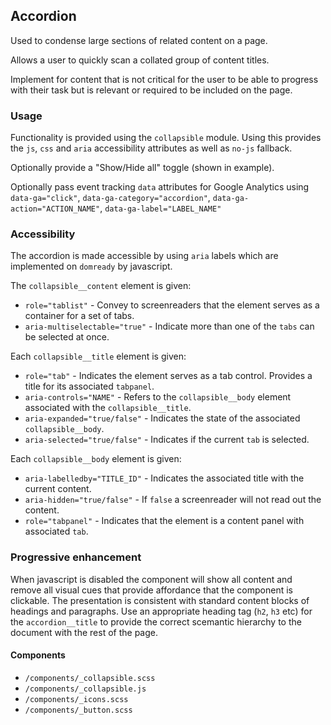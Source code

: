 ## Accordion
Used to condense large sections of related content on a page. 

Allows a user to quickly scan a collated group of content titles.

Implement for content that is not critical for the user to be able to progress with their task but is relevant or required to be included on the page.

### Usage
Functionality is provided using the `collapsible` module. Using this provides the `js`, `css` and `aria` accessibility attributes as well as `no-js` fallback.

Optionally provide a "Show/Hide all" toggle (shown in example).

Optionally pass event tracking `data` attributes for Google Analytics using `data-ga="click"`, `data-ga-category="accordion"`, `data-ga-action="ACTION_NAME"`, `data-ga-label="LABEL_NAME"` 

### Accessibility
The accordion is made accessible by using `aria` labels which are implemented on `domready` by javascript.

The `collapsible__content` element is given:
* `role="tablist"` - Convey to screenreaders that the element serves as a container for a set of tabs. 
* `aria-multiselectable="true"` - Indicate more than one of the `tabs` can be selected at once.

Each `collapsible__title` element is given:
* `role="tab"` - Indicates the element serves as a tab control. Provides a title for its associated `tabpanel`.
* `aria-controls="NAME"` - Refers to the `collapsible__body` element associated with the `collapsible__title`.
* `aria-expanded="true/false"` - Indicates the state of the associated `collapsible__body`.
* `aria-selected="true/false"` - Indicates if the current `tab` is selected.
 
Each `collapsible__body` element is given:
* `aria-labelledby="TITLE_ID"` - Indicates the associated title with the current content.
* `aria-hidden="true/false"` - If `false` a screenreader will not read out the content.
* `role="tabpanel"` - Indicates that the element is a content panel with associated `tab`.

### Progressive enhancement
When javascript is disabled the component will show all content and remove all visual cues that provide affordance that the component is clickable. The presentation is consistent with standard content blocks of headings and paragraphs. Use an appropriate heading tag (`h2`, `h3` etc) for the `accordion__title` to provide the correct scemantic hierarchy to the document with the rest of the page. 

#### Components
* `/components/_collapsible.scss`
* `/components/_collapsible.js`
* `/components/_icons.scss`
* `/components/_button.scss`
